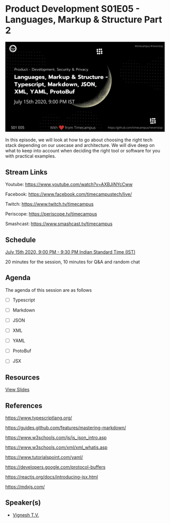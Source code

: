 # Product Development S01E05 - Languages, Markup & Structure Part 2

[![alt text](PD-S01E05.png "Watch/Subscribe to the video")](https://www.youtube.com/watch?v=AXBJjNYcCww)

In this episode, we will look at how to go about choosing the right tech stack depending on our usecase and architecture. We will dive deep on what to keep into account when deciding the right tool or software for you with practical examples.

## Stream Links

Youtube: https://www.youtube.com/watch?v=AXBJjNYcCww

Facebook: https://www.facebook.com/timecampustech/live/

Twitch: https://www.twitch.tv/timecampus


Periscope: https://periscope.tv/timecampus

Smashcast: https://www.smashcast.tv/timecampus

## Schedule

[July 15th 2020, 9:00 PM - 9:30 PM Indian Standard Time (IST)](https://calendar.google.com/event?action=TEMPLATE&tmeid=MGpxN3ZxaG51cHE2cTJnN2xnM3BmZWttNzlfMjAyMDA3MTVUMTUzMDAwWiB0aW1lY2FtcHVzLmNvbV8zaHE0cHRrczBsZTJybmQwajAxbzYwMTRhZ0Bn&tmsrc=timecampus.com_3hq4ptks0le2rnd0j01o6014ag%40group.calendar.google.com)

20 minutes for the session, 10 minutes for Q&A and random chat

## Agenda

The agenda of this session are as follows

- [ ] Typescript
- [ ] Markdown
- [ ] JSON
- [ ] XML
- [ ] YAML
- [ ] ProtoBuf
- [ ] JSX


## Resources

[View Slides](https://docs.google.com/presentation/d/1r2TaW4I47GgWq6efuoEtaXe0aa0Xg0puR5I2QKZ0krU/edit?usp=sharing)

## References

https://www.typescriptlang.org/

https://guides.github.com/features/mastering-markdown/

https://www.w3schools.com/js/js_json_intro.asp

https://www.w3schools.com/xml/xml_whatis.asp

https://www.tutorialspoint.com/yaml/

https://developers.google.com/protocol-buffers

https://reactjs.org/docs/introducing-jsx.html

https://mdxjs.com/

## Speaker(s)

- [Vignesh T.V.](http://tvvignesh.com/)